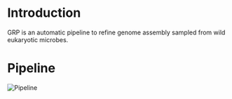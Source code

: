 # Introduction
GRP is an automatic pipeline to refine genome assembly sampled from wild eukaryotic microbes.
# Pipeline
![Pipeline](https://user-images.githubusercontent.com/107245708/174225259-6d516404-43d8-4af2-b78b-5bf1c93f533a.jpg)
